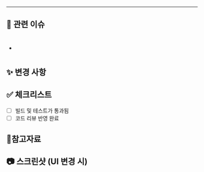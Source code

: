 ---

## 📌 관련 이슈

- # 

## ✨ 변경 사항

<!-- 어떤 점이 변경되었는지 설명해주세요 -->

## ✅ 체크리스트

- [ ] 빌드 및 테스트가 통과됨
- [ ] 코드 리뷰 반영 완료

## 📑참고자료

## 📷 스크린샷 (UI 변경 시)
